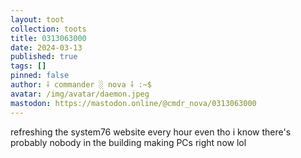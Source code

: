 ```yaml
---
layout: toot
collection: toots
title: 0313063000
date: 2024-03-13
published: true
tags: []
pinned: false
author: ⸸ commander ░ nova ⸸ :~$
avatar: /img/avatar/daemon.jpeg
mastodon: https://mastodon.online/@cmdr_nova/0313063000
---
```


refreshing the system76 website every hour even tho i know there's probably nobody in the building making PCs right now lol
